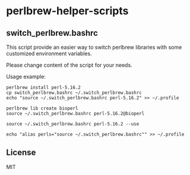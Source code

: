 perlbrew-helper-scripts
=======================

switch_perlbrew.bashrc
----------------------

This script provide an easier way to switch perlbrew libraries with some customized environment variables.

Please change content of the script for your needs.

Usage example:

```
perlbrew install perl-5.16.2
cp switch_perlbrew.bashrc ~/.switch_perlbrew.bashrc
echo "source ~/.switch_perlbrew.bashrc perl-5.16.2" >> ~/.profile

perlbrew lib create bioperl
source ~/.switch_perlbrew.bashrc perl-5.16.2@bioperl

source ~/.switch_perlbrew.bashrc perl-5.16.2 --use

echo "alias perls="source ~/.switch_perlbrew.bashrc"" >> ~/.profile
```

License
-------

MIT
